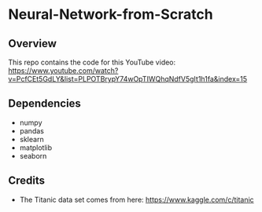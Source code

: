 # Neural-Network-from-Scratch
## Overview

This repo contains the code for this YouTube video: https://www.youtube.com/watch?v=PcfCEt5GdLY&list=PLPOTBrypY74wOpTIWQhqNdfV5gIt1h1fa&index=15


## Dependencies

- numpy
- pandas
- sklearn
- matplotlib
- seaborn

## Credits
- The Titanic data set comes from here: https://www.kaggle.com/c/titanic
